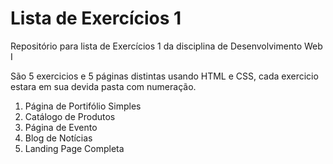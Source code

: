 # Lista de Exercícios 1 

Repositório para lista de Exercícios 1 da disciplina de Desenvolvimento Web I

São 5 exercicios e 5 páginas distintas usando HTML e CSS, cada exercicio estara em sua devida pasta com numeração.


1. Página de Portifólio Simples
2. Catálogo de Produtos
3. Página de Evento
4. Blog de Notícias
5. Landing Page Completa



